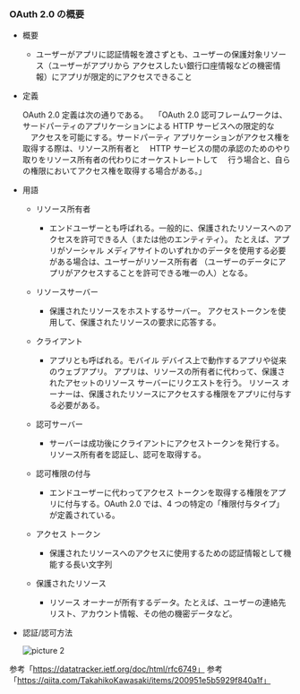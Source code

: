 ### OAuth 2.0 の概要

- 概要

  - ユーザーがアプリに認証情報を渡さずとも、ユーザーの保護対象リソース（ユーザーがアプリから
    アクセスしたい銀行口座情報などの機密情報）にアプリが限定的にアクセスできること
- 定義

  OAuth 2.0 定義は次の通りである。
  　「OAuth 2.0 認可フレームワークは、サードパーティのアプリケーションによる HTTP サービスへの限定的な
  　アクセスを可能にする。サードパーティ アプリケーションがアクセス権を取得する際は、リソース所有者と
  　HTTP サービスの間の承認のためのやり取りをリソース所有者の代わりにオーケストレートして
  　行う場合と、自らの権限においてアクセス権を取得する場合がある。」
- 用語

  - リソース所有者

    - エンドユーザーとも呼ばれる。一般的に、保護されたリソースへのアクセスを許可できる人（または他のエンティティ）。
      たとえば、アプリがソーシャル メディアサイトのいずれかのデータを使用する必要がある場合は、ユーザーがリソース所有者
      （ユーザーのデータにアプリがアクセスすることを許可できる唯一の人）となる。
  - リソースサーバー

    - 保護されたリソースをホストするサーバー。
      アクセストークンを使用して、保護されたリソースの要求に応答する。
  - クライアント

    - アプリとも呼ばれる。モバイル デバイス上で動作するアプリや従来のウェブアプリ。
      アプリは、リソースの所有者に代わって、保護されたアセットのリソース サーバーにリクエストを行う。
      リソース オーナーは、保護されたリソースにアクセスする権限をアプリに付与する必要がある。
  - 認可サーバー

    - サーバーは成功後にクライアントにアクセストークンを発行する。
      リソース所有者を認証し、認可を取得する。
  - 認可権限の付与

    - エンドユーザーに代わってアクセス トークンを取得する権限をアプリに付与する。OAuth 2.0 では、4 つの特定の「権限付与タイプ」が定義されている。
  - アクセス トークン

    - 保護されたリソースへのアクセスに使用するための認証情報として機能する長い文字列
  - 保護されたリソース

    - リソース オーナーが所有するデータ。たとえば、ユーザーの連絡先リスト、アカウント情報、その他の機密データなど。
- 認証/認可方法

  ![picture 2](images/909e7af54fbaaa024fcaa1536489529642d85abe1c3536da035129729e9858e0.png)

参考「https://datatracker.ietf.org/doc/html/rfc6749」
参考「https://qiita.com/TakahikoKawasaki/items/200951e5b5929f840a1f」
